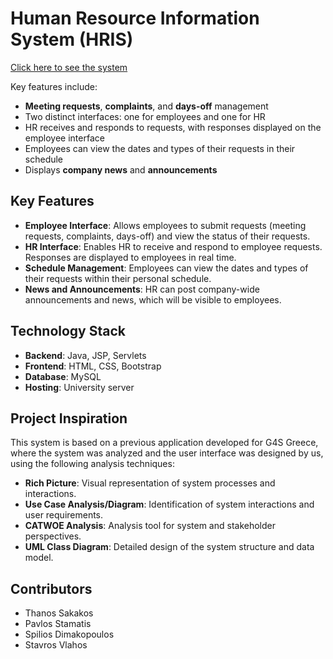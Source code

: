 # Human Resource Information System (HRIS)

[Click here to see the system](http://ism.dmst.aueb.gr/ismgroup19/jsp/login.jsp)

Key features include:
- **Meeting requests**, **complaints**, and **days-off** management
- Two distinct interfaces: one for employees and one for HR
- HR receives and responds to requests, with responses displayed on the employee interface
- Employees can view the dates and types of their requests in their schedule
- Displays **company news** and **announcements**

## Key Features

- **Employee Interface**: Allows employees to submit requests (meeting requests, complaints, days-off) and view the status of their requests.
- **HR Interface**: Enables HR to receive and respond to employee requests. Responses are displayed to employees in real time.
- **Schedule Management**: Employees can view the dates and types of their requests within their personal schedule.
- **News and Announcements**: HR can post company-wide announcements and news, which will be visible to employees.

## Technology Stack

- **Backend**: Java, JSP, Servlets
- **Frontend**: HTML, CSS, Bootstrap
- **Database**: MySQL
- **Hosting**: University server

## Project Inspiration

This system is based on a previous application developed for G4S Greece, where the system was analyzed and the user interface was designed by us, using the following analysis techniques:
- **Rich Picture**: Visual representation of system processes and interactions.
- **Use Case Analysis/Diagram**: Identification of system interactions and user requirements.
- **CATWOE Analysis**: Analysis tool for system and stakeholder perspectives.
- **UML Class Diagram**: Detailed design of the system structure and data model.

## Contributors

- Thanos Sakakos
- Pavlos Stamatis
- Spilios Dimakopoulos
- Stavros Vlahos
